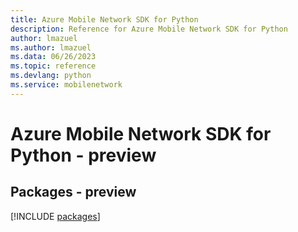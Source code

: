 ```yaml
---
title: Azure Mobile Network SDK for Python
description: Reference for Azure Mobile Network SDK for Python
author: lmazuel
ms.author: lmazuel
ms.data: 06/26/2023
ms.topic: reference
ms.devlang: python
ms.service: mobilenetwork
---
```

# Azure Mobile Network SDK for Python - preview
## Packages - preview
[!INCLUDE [packages](mobile-network-index.md)]